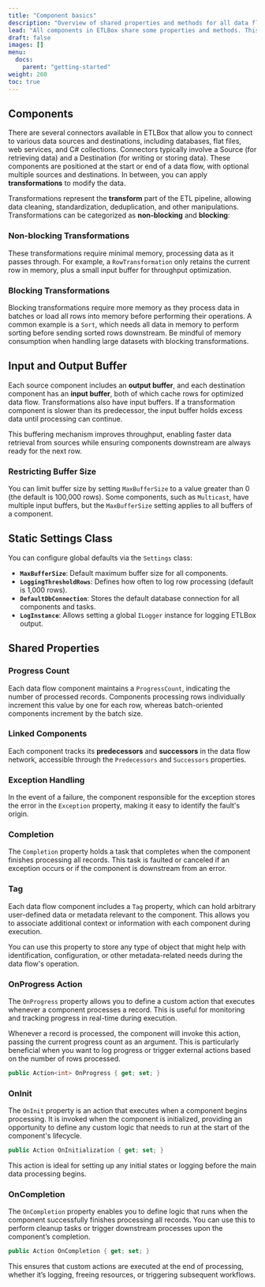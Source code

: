 ```yaml
---
title: "Component basics"
description: "Overview of shared properties and methods for all data flow components"
lead: "All components in ETLBox share some properties and methods. This chapter describes the details."
draft: false
images: []
menu:
  docs:
    parent: "getting-started"
weight: 260
toc: true
---
```


## Components

There are several connectors available in ETLBox that allow you to connect to various data sources and destinations, including databases, flat files, web services, and C# collections. Connectors typically involve a Source (for retrieving data) and a Destination (for writing or storing data). These components are positioned at the start or end of a data flow, with optional multiple sources and destinations. In between, you can apply **transformations** to modify the data.

Transformations represent the **transform** part of the ETL pipeline, allowing data cleaning, standardization, deduplication, and other manipulations. Transformations can be categorized as **non-blocking** and **blocking**:

### Non-blocking Transformations
These transformations require minimal memory, processing data as it passes through. For example, a `RowTransformation` only retains the current row in memory, plus a small input buffer for throughput optimization.

### Blocking Transformations
Blocking transformations require more memory as they process data in batches or load all rows into memory before performing their operations. A common example is a `Sort`, which needs all data in memory to perform sorting before sending sorted rows downstream. Be mindful of memory consumption when handling large datasets with blocking transformations.

## Input and Output Buffer

Each source component includes an **output buffer**, and each destination component has an **input buffer**, both of which cache rows for optimized data flow. Transformations also have input buffers. If a transformation component is slower than its predecessor, the input buffer holds excess data until processing can continue.

This buffering mechanism improves throughput, enabling faster data retrieval from sources while ensuring components downstream are always ready for the next row.

### Restricting Buffer Size
You can limit buffer size by setting `MaxBufferSize` to a value greater than 0 (the default is 100,000 rows). Some components, such as `Multicast`, have multiple input buffers, but the `MaxBufferSize` setting applies to all buffers of a component.

## Static Settings Class

You can configure global defaults via the `Settings` class:

- **`MaxBufferSize`**: Default maximum buffer size for all components.
- **`LoggingThresholdRows`**: Defines how often to log row processing (default is 1,000 rows).
- **`DefaultDbConnection`**: Stores the default database connection for all components and tasks.
- **`LogInstance`**: Allows setting a global `ILogger` instance for logging ETLBox output.

## Shared Properties

### Progress Count
Each data flow component maintains a `ProgressCount`, indicating the number of processed records. Components processing rows individually increment this value by one for each row, whereas batch-oriented components increment by the batch size.

### Linked Components
Each component tracks its **predecessors** and **successors** in the data flow network, accessible through the `Predecessors` and `Successors` properties.

### Exception Handling
In the event of a failure, the component responsible for the exception stores the error in the `Exception` property, making it easy to identify the fault's origin.

### Completion
The `Completion` property holds a task that completes when the component finishes processing all records. This task is faulted or canceled if an exception occurs or if the component is downstream from an error.

### Tag

Each data flow component includes a `Tag` property, which can hold arbitrary user-defined data or metadata relevant to the component. This allows you to associate additional context or information with each component during execution.

You can use this property to store any type of object that might help with identification, configuration, or other metadata-related needs during the data flow's operation.

### OnProgress Action

The `OnProgress` property allows you to define a custom action that executes whenever a component processes a record. This is useful for monitoring and tracking progress in real-time during execution.

Whenever a record is processed, the component will invoke this action, passing the current progress count as an argument. This is particularly beneficial when you want to log progress or trigger external actions based on the number of rows processed.

```csharp
public Action<int> OnProgress { get; set; }
```

### OnInit

The `OnInit` property is an action that executes when a component begins processing. It is invoked when the component is initialized, providing an opportunity to define any custom logic that needs to run at the start of the component's lifecycle.

```csharp
public Action OnInitialization { get; set; }
```

This action is ideal for setting up any initial states or logging before the main data processing begins.

### OnCompletion

The `OnCompletion` property enables you to define logic that runs when the component successfully finishes processing all records. You can use this to perform cleanup tasks or trigger downstream processes upon the component’s completion.

```csharp
public Action OnCompletion { get; set; }
```

This ensures that custom actions are executed at the end of processing, whether it’s logging, freeing resources, or triggering subsequent workflows.
